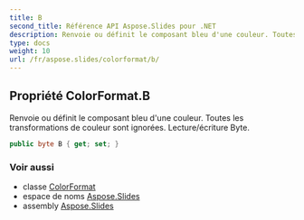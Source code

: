 ```yaml
---
title: B
second_title: Référence API Aspose.Slides pour .NET
description: Renvoie ou définit le composant bleu d'une couleur. Toutes les transformations de couleur sont ignorées. Lecture/écriture Byte.
type: docs
weight: 10
url: /fr/aspose.slides/colorformat/b/
---
```


## Propriété ColorFormat.B

Renvoie ou définit le composant bleu d'une couleur. Toutes les transformations de couleur sont ignorées. Lecture/écriture Byte.

```csharp
public byte B { get; set; }
```

### Voir aussi

* classe [ColorFormat](../../colorformat)
* espace de noms [Aspose.Slides](../../colorformat)
* assembly [Aspose.Slides](../../../)

<!-- NE PAS MODIFIER : généré par xmldocmd pour Aspose.Slides.dll -->